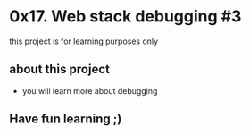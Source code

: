 # 0x17. Web stack debugging  #3
this project is for learning purposes only
## about this project
* you will learn more about debugging
## Have fun learning ;)
